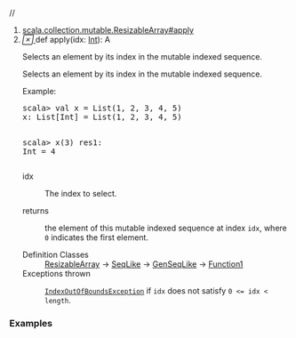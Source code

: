 //
<ol>
<li><a href="https://www.scala-lang.org/api/2.12.3/scala/collection/mutable/ArrayBuffer.html#apply(idx:Int):A">scala.collection.mutable.ResizableArray#apply</a></li>
<li name="scala.collection.mutable.ResizableArray#apply" visbl="pub" class="indented0 " data-isabs="false" fullcomment="yes" group="Ungrouped"> <a id="apply(idx:Int):A"></a><a id="apply(Int):A"></a> <span class="permalink"> <a href="../../../scala/collection/mutable/ArrayBuffer.html#apply(idx:Int):A" title="Permalink"> <i class="material-icons"></i> </a> </span> <span class="modifier_kind"> <span class="modifier"></span> <span class="kind">def</span> </span> <span class="symbol"> <span class="name">apply</span><span class="params">(<span name="idx">idx: <a href="../../Int.html" class="extype" name="scala.Int">Int</a></span>)</span><span class="result">: <span class="extype" name="scala.collection.mutable.ArrayBuffer.A">A</span></span> </span> <p class="shortcomment cmt">Selects an element by its index in the mutable indexed sequence.</p>
 <div class="fullcomment">
  <div class="comment cmt">
   <p>Selects an element by its index in the mutable indexed sequence.</p>
   <p>Example:</p>
   <pre>scala&gt; <span class="kw">val</span> x = <span class="std">List</span>(<span class="num">1</span>, <span class="num">2</span>, <span class="num">3</span>, <span class="num">4</span>, <span class="num">5</span>)
x: <span class="std">List</span>[<span class="std">Int</span>] = <span class="std">List</span>(<span class="num">1</span>, <span class="num">2</span>, <span class="num">3</span>, <span class="num">4</span>, <span class="num">5</span>)

scala&gt; x(<span class="num">3</span>)
res1: <span class="std">Int</span> = <span class="num">4</span></pre>
  </div>
  <dl class="paramcmts block">
   <dt class="param">
    idx
   </dt>
   <dd class="cmt">
    <p>The index to select.</p>
   </dd>
   <dt>
    returns
   </dt>
   <dd class="cmt">
    <p>the element of this mutable indexed sequence at index <code>idx</code>, where <code>0</code> indicates the first element.</p>
   </dd>
  </dl>
  <dl class="attributes block"> 
   <dt>
    Definition Classes
   </dt>
   <dd>
    <a href="ResizableArray.html" class="extype" name="scala.collection.mutable.ResizableArray">ResizableArray</a> → 
    <a href="../SeqLike.html" class="extype" name="scala.collection.SeqLike">SeqLike</a> → 
    <a href="../GenSeqLike.html" class="extype" name="scala.collection.GenSeqLike">GenSeqLike</a> → 
    <a href="../../Function1.html" class="extype" name="scala.Function1">Function1</a>
   </dd>
   <dt>
    Exceptions thrown
   </dt>
   <dd>
    <span class="cmt"><p><a href="../../index.html#IndexOutOfBoundsException=IndexOutOfBoundsException" class="extmbr" name="scala.IndexOutOfBoundsException"><code>IndexOutOfBoundsException</code></a> if <code>idx</code> does not satisfy <code>0 &lt;= idx &lt; length</code>.</p></span>
   </dd>
  </dl>
 </div> </li>
        </ol>


### Examples















